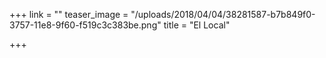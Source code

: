 +++
link = ""
teaser_image = "/uploads/2018/04/04/38281587-b7b849f0-3757-11e8-9f60-f519c3c383be.png"
title = "El Local"

+++

